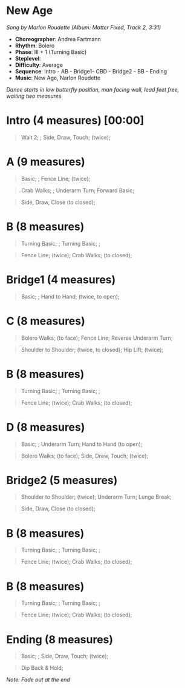 # New Age
*Song by Marlon Roudette (Album: Matter Fixed, Track 2, 3:31)*

* **Choreographer**: Andrea Fartmann
* **Rhythm**: Bolero
* **Phase**: III + 1 (Turning Basic)
* **Steplevel**:
* **Difficulty**: Average
* **Sequence**: Intro - AB - Bridge1- CBD - Bridge2 - BB - Ending
* **Music**: New Age, Narlon Roudette

*Dance starts in low butterfly position, man facing wall, lead feet free, waiting two measures*

# Intro (4 measures) [00:00]

> Wait 2; ; Side, Draw, Touch; (twice);

# A (9 measures)

> Basic; ; Fence Line; (twice);

> Crab Walks; ; Underarm Turn; Forward Basic;

> Side, Draw, Close (to closed);

# B (8 measures)

> Turning Basic; ; Turning Basic; ;

> Fence Line; (twice); Crab Walks; (to closed);

# Bridge1 (4 measures)

> Basic; ; Hand to Hand; (twice, to open);

# C (8 measures)

> Bolero Walks; (to face); Fence Line; Reverse Underarm Turn;

> Shoulder to Shoulder; (twice, to closed); Hip Lift; (twice);

# B (8 measures)

> Turning Basic; ; Turning Basic; ;

> Fence Line; (twice); Crab Walks; (to closed);

# D (8 measures)

> Basic; ; Underarm Turn; Hand to Hand (to open);

> Bolero Walks; (to face); Side, Draw, Touch; (twice);

# Bridge2 (5 measures)

> Shoulder to Shoulder; (twice); Underarm Turn; Lunge Break;

> Side, Draw, Close (to closed);

# B (8 measures)

> Turning Basic; ; Turning Basic; ;

> Fence Line; (twice); Crab Walks; (to closed);

# B (8 measures)

> Turning Basic; ; Turning Basic; ;

> Fence Line; (twice); Crab Walks; (to closed);

# Ending (8 measures)

> Basic; ; Side, Draw, Touch; (twice);

> Dip Back & Hold;

*Note: Fade out at the end*